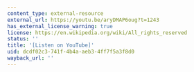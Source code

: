 ```yaml
---
content_type: external-resource
external_url: https://youtu.be/aryDMAP6oug?t=1243
has_external_license_warning: true
license: https://en.wikipedia.org/wiki/All_rights_reserved
status: ''
title: '[Listen on YouTube]'
uid: dcdf02c3-741f-4b4a-aeb3-4ff7f5a3f8d0
wayback_url: ''
---
```

